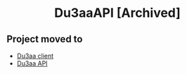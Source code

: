 <h1 align="center">Du3aaAPI [Archived]</h1>

## Project moved to
- [Du3aa client](https://github.com/mymk95/du3aa-client)
- [Du3aa API](https://github.com/mymk95/du3aa-api)
